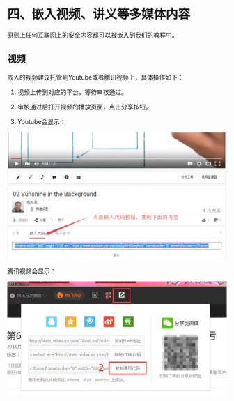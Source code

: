 # 四、嵌入视频、讲义等多媒体内容

原则上任何互联网上的安全内容都可以被嵌入到我们的教程中。

## 视频

嵌入的视频建议托管到Youtube或者腾讯视频上，具体操作如下：

1. 视频上传到对应的平台，等待审核通过。

2. 审核通过后打开视频的播放页面，点击分享按钮。

3. Youtube会显示：

![Youbube分享](../../image/youtube_share.png)

   腾讯视频会显示：

![腾讯分享](../../image/video_share.png)


